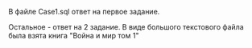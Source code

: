 В файле Case1.sql ответ на первое задание.


Остальное - ответ на 2 задание. В виде большого текстового файла была взята книга "Война и мир том 1"
